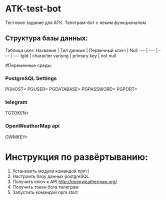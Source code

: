 # ATK-test-bot
Тестовое задание для АТК. Телеграм-бот с неким функционалом

## Структура базы данных:
Таблица user:
Название | Тип данных | Первичный ключ | Null
--- | --- | --- | ---
tgId | character variyng | primary key | not null

#Переменные среды:
### PostgreSQL Settings
PGHOST=
PGUSER=
PGDATABASE=
PGPASSWORD=
PGPORT=

### telegram
TGTOKEN=

### OpenWeatherMap api
OWMKEY=

# Инструкция по развёртыванию:
1) Установить модули командой npm i
2) Настроить базу данных postgreSQL
3) Получить ключ к API http://openweathermap.org/
4) Получить токен бота телеграм
5) Запустить командой npm start
